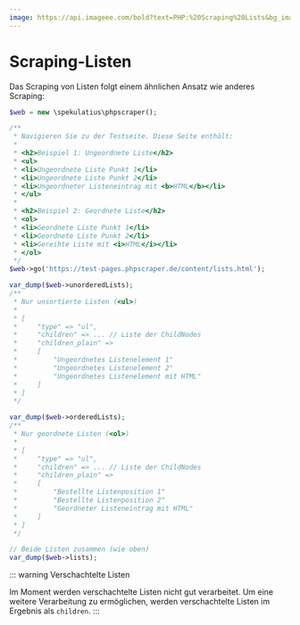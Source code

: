 ```yaml
---
image: https://api.imageee.com/bold?text=PHP:%20Scraping%20Lists&bg_image=https://images.unsplash.com/photo-1542762933-ab3502717ce7
---
```


# Scraping-Listen

Das Scraping von Listen folgt einem ähnlichen Ansatz wie anderes Scraping:

```php
$web = new \spekulatius\phpscraper();

/**
 * Navigieren Sie zu der Testseite. Diese Seite enthält:
 *
 * <h2>Beispiel 1: Ungeordnete Liste</h2>
 * <ul>
 * <li>Ungeordnete Liste Punkt 1</li>
 * <li>Ungeordnete Liste Punkt 2</li>
 * <li>Ungeordneter Listeneintrag mit <b>HTML</b></li>
 * </ul>
 *
 * <h2>Beispiel 2: Geordnete Liste</h2>
 * <ol>
 * <li>Geordnete Liste Punkt 1</li>
 * <li>Geordnete Liste Punkt 2</li>
 * <li>Gereihte Liste mit <i>HTML</i></li>
 * </ol>
 */
$web->go('https://test-pages.phpscraper.de/content/lists.html');

var_dump($web->unorderedLists);
/**
 * Nur unsortierte Listen (<ul>)
 *
 * [
 *     "type" => "ul",
 *     "children" => ... // Liste der ChildNodes
 *     "children_plain" =>
 *     [
 *         "Ungeordnetes Listenelement 1"
 *         "Ungeordnetes Listenelement 2"
 *         "Ungeordnetes Listenelement mit HTML"
 *     ]
 * ]
 */

var_dump($web->orderedLists);
/**
 * Nur geordnete Listen (<ol>)
 *
 * [
 *     "type" => "ul",
 *     "children" => ... // Liste der ChildNodes
 *     "children_plain" =>
 *     [
 *         "Bestellte Listenposition 1"
 *         "Bestellte Listenposition 2"
 *         "Geordneter Listeneintrag mit HTML"
 *     ]
 * ]
 */

// Beide Listen zusammen (wie oben)
var_dump($web->lists);
```

::: warning Verschachtelte Listen

Im Moment werden verschachtelte Listen nicht gut verarbeitet. Um eine weitere Verarbeitung zu ermöglichen, werden verschachtelte Listen im Ergebnis als `children`.
:::
